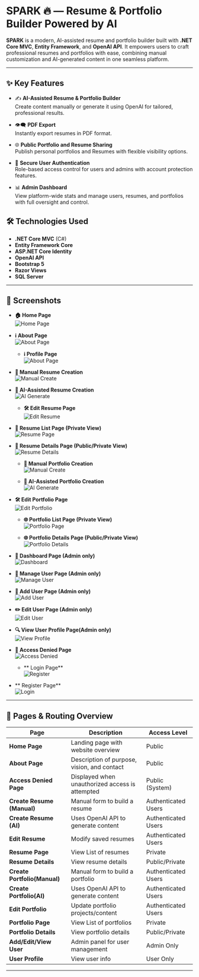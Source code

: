 # SPARK 🔥 — Resume & Portfolio Builder Powered by AI

**SPARK** is a modern, AI-assisted resume and portfolio builder built with **.NET Core MVC**, **Entity Framework**, and  **OpenAI API**. It empowers users to craft professional resumes and  portfolios with ease, combining manual customization and AI-generated content in one seamless platform.

---

## ✨ Key Features

- ✍️ **AI-Assisted Resume & Portfolio Builder**  
  Create content manually or generate it using OpenAI for tailored, professional results.

- 👁️‍🗨️ **PDF Export**  
  Instantly export resumes in PDF format.

- 🌐 **Public Portfolio and Resume Sharing**  
  Publish personal portfolios and Resumes with flexible visibility options.

- 🔐 **Secure User Authentication**  
  Role-based access control for users and admins with account protection features.

- 📊 **Admin Dashboard**  
  View platform-wide stats and manage users, resumes, and portfolios with full oversight and control.

## 🛠 Technologies Used

- **.NET Core MVC** (C#)
- **Entity Framework Core**
- **ASP.NET Core Identity**
- **OpenAI API**
- **Bootstrap 5**
- **Razor Views**
- **SQL Server**  

---

## 📸 Screenshots

- **🏠 Home Page**  
  ![Home Page](screenshots/home.png)

- **ℹ️ About Page**  
  ![About Page](screenshots/about.png)

  - **ℹ️ Profile Page**  
  ![About Page](screenshots/profile.png)

- **📝 Manual Resume Creation**  
  ![Manual Create](screenshots/manual-Rcreate.png) 

- **🤖 AI-Assisted Resume Creation**  
  ![AI Generate](screenshots/ai-Rgenerate.png)

  - **🛠 Edit Resume Page**  
  ![Edit Resume](screenshots/edit-resume.png)

- **🧾 Resume List Page (Private View)**  
  ![Resume Page](screenshots/resume.png)
  
- **🧾 Resume Details Page (Public/Private View)**  
  ![Resume Details](screenshots/resumeD.png)

   - **📝 Manual Portfolio Creation**  
  ![Manual Create](screenshots/manual-Pcreate.png)

  - **🤖 AI-Assisted Portfolio Creation**  
  ![AI Generate](screenshots/ai-Pgenerate.png)

- **🛠 Edit Portfolio Page**  
  ![Edit Portfolio](screenshots/edit-portfolio.png)

  - **🌐 Portfolio List Page (Private View)**  
  ![Portfolio Page](screenshots/portfolio.png)

  - **🌐 Portfolio Details Page (Public/Private View)**  
  ![Portfolio Details](screenshots/portfolioD.png)

- **👤 Dashboard Page (Admin only)**  
  ![Dashboard](screenshots/dashboard.png)


- **👤 Manage User Page (Admin only)**  
  ![Manage User](screenshots/manage-user.png)


- **👤 Add User Page (Admin only)**  
  ![Add User](screenshots/add-user.png)

- **✏️ Edit User Page (Admin only)**  
  ![Edit User](screenshots/edit-user.png)

- **🔍 View User Profile Page(Admin only)**  
  ![View Profile](screenshots/view-user.png)


- **🚫 Access Denied Page**  
  ![Access Denied](screenshots/access-denied.png)

  - ** Login Page**  
  ![Register](screenshots/login.png)

- ** Register Page**  
  ![Login](screenshots/Register.png)

---

## 📂 Pages & Routing Overview

| Page                        | Description                                     | Access Level         |
|-----------------------------|-------------------------------------------------|----------------------|
| **Home Page**               | Landing page with website overview              | Public               |
| **About Page**              | Description of purpose, vision, and contact     | Public               |
| **Access Denied Page**      | Displayed when unauthorized access is attempted | Public (System)      |
| **Create Resume (Manual)**  | Manual form to build a resume                   | Authenticated Users  |
| **Create Resume (AI)**      | Uses OpenAI API to generate content             | Authenticated Users  |
| **Edit Resume**             | Modify saved resumes                            | Authenticated Users  |
| **Resume Page**             | View List of resumes                            |Private               |
| **Resume Details**          | View  resume details                            |Public/Private        |
| **Create Portfolio(Manual)**| Manual form to build a portfolio                | Authenticated Users  |
| **Create Portfolio(AI)**    | Uses OpenAI API to generate content             | Authenticated Users  |
| **Edit Portfolio**          | Update portfolio projects/content               | Authenticated Users  |
| **Portfolio Page**          | View List of portfolios                         | Private              |
| **Portfolio Details**       | View  portfolio details                         |Public/Private        |
| **Add/Edit/View User**      | Admin panel for user management                 | Admin Only           |
| **User Profile**            | View user info                                  | User Only            |

---

